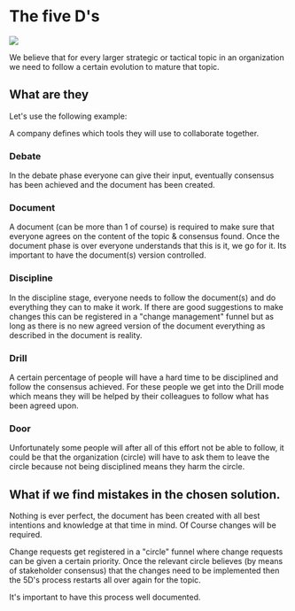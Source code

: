 # The five D's

![](5balls.png)

We believe that for every larger strategic or tactical topic in an organization we need to follow a certain evolution to mature that topic.

## What are they

Let's use the following example:

A company defines which tools they will use to collaborate together.

### Debate

In the debate phase everyone can give their input, eventually consensus has been achieved and the document has been created.

### Document

A document (can be more than 1 of course) is required to make sure that everyone agrees on the content of the topic & consensus found. Once the document phase is over everyone understands that this is it, we go for it.
Its important to have the document(s) version controlled.

### Discipline

In the discipline stage,  everyone needs to follow the document(s) and do everything they can to make it work. If there are good suggestions to make changes this can be registered in a "change management" funnel but as long as there is no new agreed version of the document everything as described in the document is reality.


### Drill

A certain percentage of people will have a hard time to be disciplined and follow the consensus achieved.
For these people we get into the Drill mode which means they will be helped by their colleagues to follow what has been agreed upon.

### Door

Unfortunately some people will after all of this effort not be able to follow, it could be that the organization (circle) will have to ask them to leave the circle because not being disciplined means they harm the circle.



## What if we find mistakes in the chosen solution.

Nothing is ever perfect, the document has been created with all best intentions and knowledge at that time in mind. Of Course changes will be required.

Change requests get registered in a "circle" funnel where change requests can be given a certain priority.
Once the relevant circle believes (by means of stakeholder consensus) that the changes need to be implemented then the 5D's process restarts all over again for the topic.

It's important to have this process well documented.